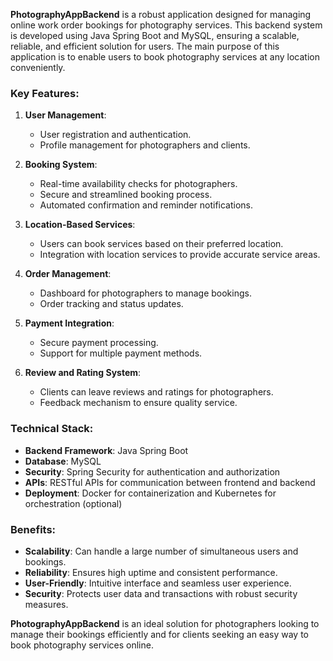 **PhotographyAppBackend** is a robust application designed for managing online work order bookings for photography services. This backend system is developed using Java Spring Boot and MySQL, ensuring a scalable, reliable, and efficient solution for users. The main purpose of this application is to enable users to book photography services at any location conveniently.

### Key Features:
1. **User Management**: 
   - User registration and authentication.
   - Profile management for photographers and clients.

2. **Booking System**: 
   - Real-time availability checks for photographers.
   - Secure and streamlined booking process.
   - Automated confirmation and reminder notifications.

3. **Location-Based Services**: 
   - Users can book services based on their preferred location.
   - Integration with location services to provide accurate service areas.

4. **Order Management**: 
   - Dashboard for photographers to manage bookings.
   - Order tracking and status updates.

5. **Payment Integration**: 
   - Secure payment processing.
   - Support for multiple payment methods.

6. **Review and Rating System**: 
   - Clients can leave reviews and ratings for photographers.
   - Feedback mechanism to ensure quality service.

### Technical Stack:
- **Backend Framework**: Java Spring Boot
- **Database**: MySQL
- **Security**: Spring Security for authentication and authorization
- **APIs**: RESTful APIs for communication between frontend and backend
- **Deployment**: Docker for containerization and Kubernetes for orchestration (optional)

### Benefits:
- **Scalability**: Can handle a large number of simultaneous users and bookings.
- **Reliability**: Ensures high uptime and consistent performance.
- **User-Friendly**: Intuitive interface and seamless user experience.
- **Security**: Protects user data and transactions with robust security measures.

**PhotographyAppBackend** is an ideal solution for photographers looking to manage their bookings efficiently and for clients seeking an easy way to book photography services online.
